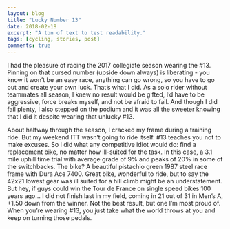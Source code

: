 ```yaml
---
layout: blog
title: "Lucky Number 13"
date: 2018-02-18
excerpt: "A ton of text to test readability."
tags: [cycling, stories, post]
comments: true
---
```


I had the pleasure of racing the 2017 collegiate season wearing the #13. Pinning on that cursed number (upside down always) is liberating - you know it won’t be an easy race, anything can go wrong, so you have to go out and create your own luck. That’s what I did. As a solo rider without teammates all season, I knew no result would be gifted, I’d have to be aggressive, force breaks myself, and not be afraid to fail. And though I did fail plenty, I also stepped on the podium and it was all the sweeter knowing that I did it despite wearing that unlucky #13.



About halfway through the season, I cracked my frame during a training ride. But my weekend ITT wasn’t going to ride itself. #13 teaches you not to make excuses. So I did what any competitive idiot would do: find a replacement bike, no matter how ill-suited for the task. In this case, a 3.1 mile uphill time trial with average grade of 9% and peaks of 20% in some of the switchbacks. The bike? A beautiful pistachio green 1987 steel race frame with Dura Ace 7400. Great bike, wonderful to ride, but to say the 42x21 lowest gear was ill suited for a hill climb might be an understatement. But hey, if guys could win the Tour de France on single speed bikes 100 years ago… I did not finish last in my field, coming in 21 out of 31 in Men’s A, +1.50 down from the winner. Not the best result, but one I’m most proud of. When you’re wearing #13, you just take what the world throws at you and keep on turning those pedals. 
